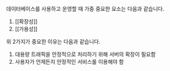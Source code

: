 데이터베이스를 사용하고 운영할 때 가중 중요한 요소는 다음과 같습니다. 
1. [[확장성]]
2. [[가용성]] 

위 2가지가 중요한 이유는 다음과 같습니다. 
1. 대용량 트래픽을 안정적으로 처리하기 위해 서버의 확장이 필요함
2. 사용자가 언제든지 안정적인 서비스를 이용해야 함

